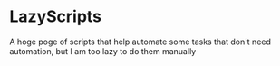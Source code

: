 # LazyScripts
A hoge poge of scripts that help automate some tasks that don't need automation, but I am too lazy to do them manually
